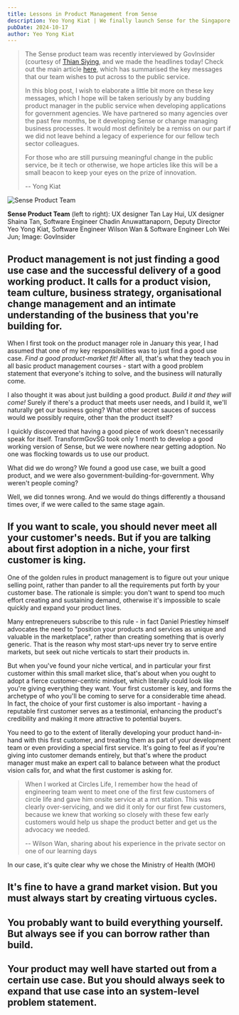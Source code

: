 ```yaml
---
title: Lessons in Product Management from Sense
description: Yeo Yong Kiat | We finally launch Sense for the Singapore public service, starting with the Ministry of Health. Time to consolidate and share our lessons learnt.
pubDate: 2024-10-17
author: Yeo Yong Kiat
---
```


> The Sense product team was recently interviewed by GovInsider (courtesy of [Thian Siying](https://www.linkedin.com/in/siyingthian/), and we made the headlines today! Check out the main article [here](https://govinsider.asia/intl-en/article/govtech-launches-llm-for-data-driven-policymaking-in-singapore-public-sector), which has summarised the key messages that our team wishes to put across to the public service.
>
> In this blog post, I wish to elaborate a little bit more on these key messages, which I hope will be taken seriously by any budding product manager in the public service when developing applications for government agencies. We have partnered so many agencies over the past few months, be it developing Sense or change managing business processes. It would most definitely be a remiss on our part if we did not leave behind a legacy of experience for our fellow tech sector colleagues.
>
> For those who are still pursuing meaningful change in the public service, be it tech or otherwise, we hope articles like this will be a small beacon to keep your eyes on the prize of innovation.
> 
> -- Yong Kiat

![Sense Product Team](https://rogueteacher.me/images/transformgovsg/senseteam-001.jpg)
<figcaption><strong>Sense Product Team</strong> (left to right): UX designer Tan Lay Hui, UX designer Shaina Tan, Software Engineer Chadin Anuwattanaporn, Deputy Director Yeo Yong Kiat, Software Engineer Wilson Wan & Software Engineer Loh Wei Jun; Image: GovInsider</figcaption>

## Product management is not just finding a good use case and the successful delivery of a good working product. It calls for a product vision, team culture, business strategy, organisational change management and an intimate understanding of the business that you're building for.

When I first took on the product manager role in January this year, I had assumed that one of my key responsibilities was to just find a good use case. *Find a good product-market fit!* After all, that's what they teach you in all basic product management courses - start with a good problem statement that everyone's itching to solve, and the business will naturally come. 

I also thought it was about just building a good product. *Build it and they will come!* Surely if there's a product that meets user needs, and I build it, we'll naturally get our business going? What other secret sauces of success would we possibly require, other than the product itself?

I quickly discovered that having a good piece of work doesn't necessarily speak for itself. TransformGovSG took only 1 month to develop a good working version of Sense, but we were nowhere near getting adoption. No one was flocking towards us to 
use our product.

What did we do wrong? We found a good use case, we built a good product, and we were also government-building-for-government. Why weren't people coming?

Well, we did tonnes wrong. And we would do things differently a thousand times over, if we were called to the same stage again.

## If you want to scale, you should never meet all your customer's needs. But if you are talking about first adoption in a niche, your first customer is king.

One of the golden rules in product management is to figure out your unique selling point, rather than pander to all the requirements put forth by your customer base. The rationale is simple: you don't want to spend too much effort creating and sustaining demand, otherwise it's impossible to scale quickly and expand your product lines.

Many entrepreneuers subscribe to this rule - in fact Daniel Priestley himself advocates the need to "position your products and services as unique and valuable in the marketplace", rather than creating something that is overly generic. That is the reason why most start-ups never try to serve entire markets, but seek out niche verticals to start their products in.

But when you've found your niche vertical, and in particular your first customer within this small market slice, that's about when you ought to adopt a fierce customer-centric mindset, which literally could look like you're giving everything they want. Your first customer is key, and forms the archetype of who you'll be coming to serve for a considerable time ahead. In fact, the choice of your first customer is also important - having a reputable first customer serves as a testimonial, enhancing the product's credibility and making it more attractive to potential buyers.

You need to go to the extent of literally developing your product hand-in-hand with this first customer, and treating them as part of your development team or even providing a special first service. It's going to feel as if you're giving into customer demands entirely, but that's where the product manager must make an expert call to balance between what the product vision calls for, and what the first customer is asking for.

> When I worked at Circles Life, I remember how the head of engineering team went to meet one of the first few customers of circle life and gave him onsite service at a mrt station. This was clearly over-servicing, and we did it only for our first few customers, because we knew that working so closely with these few early customers would help us shape the product better and get us the advocacy we needed.
>
> -- Wilson Wan, sharing about his experience in the private sector on one of our learning days

In our case, it's quite clear why we chose the Ministry of Health (MOH)




## It's fine to have a grand market vision. But you must always start by creating virtuous cycles.

## You probably want to build everything yourself. But always see if you can borrow rather than build.

## Your product may well have started out from a certain use case. But you should always seek to expand that use case into an system-level problem statement.










